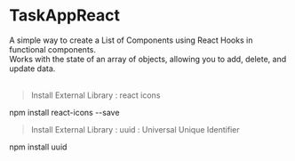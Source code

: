 # TaskAppReact

A simple way to create a List of Components using React Hooks in functional components.<br />
Works with the state of an array of objects, allowing you to add, delete, and update data.<br />
<br />

> Install External Library :
react icons

npm install react-icons --save

> Install External Library : 
uuid : Universal Unique Identifier

npm install uuid
